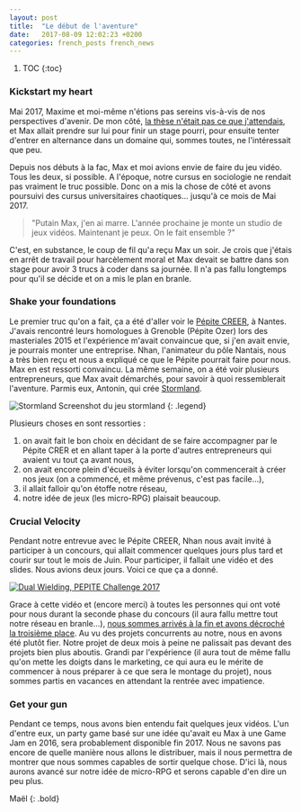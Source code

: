 ```yaml
---
layout: post
title:  "Le début de l'aventure"
date:   2017-08-09 12:02:23 +0200
categories: french_posts french_news
---
```


1. TOC
{:toc}

### Kickstart my heart

Mai 2017, Maxime et moi-même n'étions pas sereins vis-à-vis de nos perspectives d'avenir.
De mon côté, [la thèse n'était pas ce que j'attendais](http://www.phdcomics.com/comics/archive/phd091606s.gif),
et Max allait prendre sur lui pour finir un stage pourri, pour ensuite tenter
d'entrer en alternance dans un domaine qui, sommes toutes, ne l'intéressait que peu.

Depuis nos débuts à la fac, Max et moi avions envie de faire du jeu vidéo. Tous
les deux, si possible. A l'époque, notre cursus en sociologie ne rendait pas
vraiment le truc possible. Donc on a mis la chose de côté et avons poursuivi des cursus
universitaires chaotiques... jusqu'à ce mois de Mai 2017.

> "Putain Max, j'en ai marre. L'année prochaine je monte un studio de jeux vidéos.
> Maintenant je peux. 
> On le fait ensemble ?" 

C'est, en substance,
le coup de fil qu'a reçu Max un soir. Je crois que j'étais en arrêt de travail
pour harcèlement moral et Max devait se
battre dans son stage pour avoir 3 trucs à coder dans sa journée. Il n'a
pas fallu longtemps pour qu'il se décide et on a mis le plan en branle.

### Shake your foundations

Le premier truc qu'on a fait, ça a été d'aller voir le [Pépite CREER](http://www.creer.lunam.fr/), à Nantes.
J'avais rencontré leurs homologues à Grenoble (Pépite Ozer) lors des masteriales 2015 et
l'expérience m'avait convaincue que, si j'en avait envie, je pourrais monter
une entreprise. Nhan, l'animateur du pôle Nantais, nous a très bien reçu et nous a
expliqué ce que le Pépite pourrait faire pour nous. Max en est ressorti convaincu.
La même semaine, on a été voir plusieurs entrepreneurs, que Max avait démarchés,
pour savoir à quoi ressemblerait l'aventure. Parmis eux, Antonin, qui crée [Stormland](https://stormland.fr/).


![Stormland](https://stormland.fr/wp-content/uploads/2015/06/stormland_screen_1-1024x522.jpg)
Screenshot du jeu stormland
{: .legend}


Plusieurs choses en sont ressorties :
1. on avait fait le bon choix en
décidant de se faire accompagner par le Pépite CRER et en allant taper à
la porte d'autres entrepreneurs qui avaient vu tout ça avant nous,
2. on avait encore plein d'écueils à éviter lorsqu'on commencerait à
créer nos jeux (on a commencé, et même prévenus, c'est pas facile...),
3. il allait falloir qu'on étoffe notre réseau,
4. notre idée de jeux (les micro-RPG) plaisait beaucoup.

### Crucial Velocity

Pendant notre entrevue avec le Pépite CREER, Nhan nous avait invité à participer
à un concours, qui allait commencer quelques jours plus tard et courir sur
tout le mois de Juin. Pour participer, il fallait une vidéo et des slides.
Nous avions deux jours. Voici ce que ça a donné.

[![Dual Wielding, PEPITE Challenge 2017](http://img.youtube.com/vi/Ag11u6Y_WL4/0.jpg)](https://www.youtube.com/watch?v=Ag11u6Y_WL4 "PEPITE Challenge 2017")


Grace à cette vidéo et (encore merci) à toutes les personnes qui ont voté
pour nous durant la seconde phase du concours (il aura fallu mettre tout
notre réseau en branle...), [nous sommes arrivés à la fin et avons décroché la
troisième place](https://u-bretagneloire.fr/dossiers/pepitechallenge/gala). 
Au vu des projets concurrents au notre, nous en avons été plutôt fier.
Notre projet de deux mois à peine ne palissait pas devant des projets bien plus aboutis.
Grandi par l'expérience (il aura tout de même fallu qu'on mette les doigts dans
le marketing, ce qui aura eu le mérite de commencer à nous préparer à ce que
sera le montage du projet), nous sommes partis en vacances en attendant la rentrée avec impatience.

### Get your gun

Pendant ce temps, nous avons bien entendu fait quelques jeux vidéos. L'un d'entre eux,
un party game basé sur une idée qu'avait eu Max à une Game Jam en 2016, sera probablement disponible fin 2017.
Nous ne savons pas encore de quelle manière nous allons le distribuer, mais
il nous permettra de montrer que nous sommes capables de sortir quelque chose.
D'ici là, nous aurons avancé sur notre idée de micro-RPG et serons capable d'en dire un peu plus.

Maël
{: .bold}
